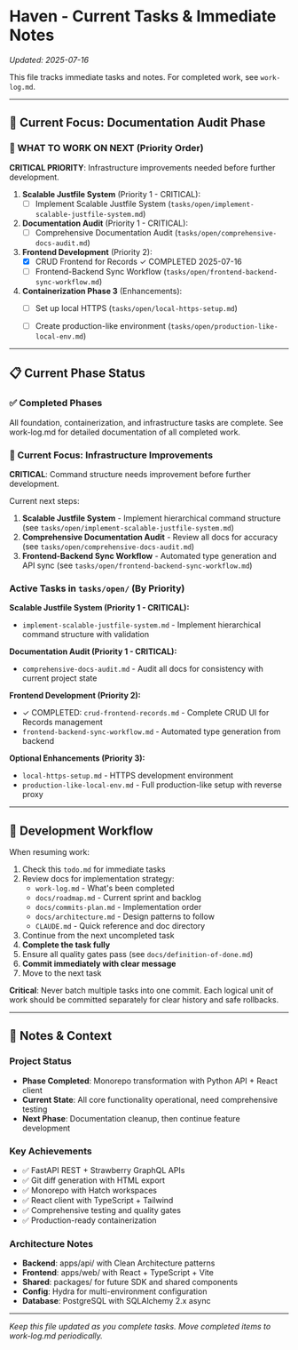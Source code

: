 # Haven - Current Tasks & Immediate Notes

*Updated: 2025-07-16*

This file tracks immediate tasks and notes. For completed work, see `work-log.md`.

---

## 🎯 Current Focus: Documentation Audit Phase

### 🚀 WHAT TO WORK ON NEXT (Priority Order)

**CRITICAL PRIORITY**: Infrastructure improvements needed before further development.

1. **Scalable Justfile System** (Priority 1 - CRITICAL):
   - [ ] Implement Scalable Justfile System (`tasks/open/implement-scalable-justfile-system.md`)

2. **Documentation Audit** (Priority 1 - CRITICAL):
   - [ ] Comprehensive Documentation Audit (`tasks/open/comprehensive-docs-audit.md`)

3. **Frontend Development** (Priority 2):
   - [x] CRUD Frontend for Records ✓ COMPLETED 2025-07-16
   - [ ] Frontend-Backend Sync Workflow (`tasks/open/frontend-backend-sync-workflow.md`)

3. **Containerization Phase 3** (Enhancements):
   - [ ] Set up local HTTPS (`tasks/open/local-https-setup.md`)
   - [ ] Create production-like environment (`tasks/open/production-like-local-env.md`)



---

## 📋 Current Phase Status

### ✅ Completed Phases
All foundation, containerization, and infrastructure tasks are complete. See work-log.md for detailed documentation of all completed work.

### 🎯 Current Focus: Infrastructure Improvements

**CRITICAL**: Command structure needs improvement before further development.

Current next steps:
1. **Scalable Justfile System** - Implement hierarchical command structure (see `tasks/open/implement-scalable-justfile-system.md`)
2. **Comprehensive Documentation Audit** - Review all docs for accuracy (see `tasks/open/comprehensive-docs-audit.md`)
3. **Frontend-Backend Sync Workflow** - Automated type generation and API sync (see `tasks/open/frontend-backend-sync-workflow.md`)

### Active Tasks in `tasks/open/` (By Priority)

**Scalable Justfile System (Priority 1 - CRITICAL):**
- `implement-scalable-justfile-system.md` - Implement hierarchical command structure with validation

**Documentation Audit (Priority 1 - CRITICAL):**
- `comprehensive-docs-audit.md` - Audit all docs for consistency with current project state

**Frontend Development (Priority 2):**
- ✓ COMPLETED: `crud-frontend-records.md` - Complete CRUD UI for Records management
- `frontend-backend-sync-workflow.md` - Automated type generation from backend

**Optional Enhancements (Priority 3):**
- `local-https-setup.md` - HTTPS development environment
- `production-like-local-env.md` - Full production-like setup with reverse proxy

---

## 🔄 Development Workflow

When resuming work:
1. Check this `todo.md` for immediate tasks
2. Review docs for implementation strategy:
   - `work-log.md` - What's been completed
   - `docs/roadmap.md` - Current sprint and backlog
   - `docs/commits-plan.md` - Implementation order
   - `docs/architecture.md` - Design patterns to follow
   - `CLAUDE.md` - Quick reference and doc directory
3. Continue from the next uncompleted task
4. **Complete the task fully**
5. Ensure all quality gates pass (see `docs/definition-of-done.md`)
6. **Commit immediately with clear message**
7. Move to the next task

**Critical**: Never batch multiple tasks into one commit. Each logical unit of work should be committed separately for clear history and safe rollbacks.

---

## 📝 Notes & Context

### Project Status
- **Phase Completed**: Monorepo transformation with Python API + React client
- **Current State**: All core functionality operational, need comprehensive testing
- **Next Phase**: Documentation cleanup, then continue feature development

### Key Achievements
- ✅ FastAPI REST + Strawberry GraphQL APIs
- ✅ Git diff generation with HTML export  
- ✅ Monorepo with Hatch workspaces
- ✅ React client with TypeScript + Tailwind
- ✅ Comprehensive testing and quality gates
- ✅ Production-ready containerization

### Architecture Notes
- **Backend**: apps/api/ with Clean Architecture patterns
- **Frontend**: apps/web/ with React + TypeScript + Vite
- **Shared**: packages/ for future SDK and shared components
- **Config**: Hydra for multi-environment configuration
- **Database**: PostgreSQL with SQLAlchemy 2.x async

---

*Keep this file updated as you complete tasks. Move completed items to work-log.md periodically.*